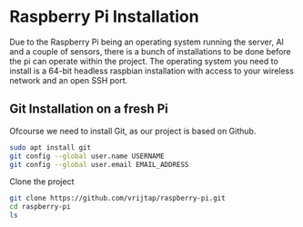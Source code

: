 # Raspberry Pi Installation

Due to the Raspberry Pi being an operating system running the server, AI and a couple of sensors, there is a bunch of installations to be done before the pi can operate within the project. The operating system you need to install is a 64-bit headless raspbian installation with access to your wireless network and an open SSH port.

## Git Installation on a fresh Pi

Ofcourse we need to install Git, as our project is based on Github.

```bash
sudo apt install git
git config --global user.name USERNAME
git config --global user.email EMAIL_ADDRESS
```

Clone the project

```bash
git clone https://github.com/vrijtap/raspberry-pi.git
cd raspberry-pi
ls
```
